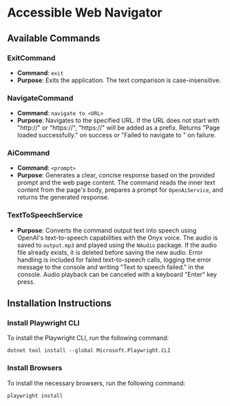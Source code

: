 # Accessible Web Navigator

## Available Commands

### ExitCommand
- **Command**: `exit`
- **Purpose**: Exits the application. The text comparison is case-insensitive.

### NavigateCommand
- **Command**: `navigate to <URL>`
- **Purpose**: Navigates to the specified URL. If the URL does not start with "http://" or "https://", "https://" will be added as a prefix. Returns "Page loaded successfully." on success or "Failed to navigate to <URL>" on failure.

### AiCommand
- **Command**: `<prompt>`
- **Purpose**: Generates a clear, concise response based on the provided prompt and the web page content. The command reads the inner text content from the page's body, prepares a prompt for `OpenAiService`, and returns the generated response.

### TextToSpeechService
- **Purpose**: Converts the command output text into speech using OpenAI's text-to-speech capabilities with the Onyx voice. The audio is saved to `output.mp3` and played using the `NAudio` package. If the audio file already exists, it is deleted before saving the new audio. Error handling is included for failed text-to-speech calls, logging the error message to the console and writing "Text to speech failed." in the console. Audio playback can be canceled with a keyboard "Enter" key press.

## Installation Instructions

### Install Playwright CLI
To install the Playwright CLI, run the following command:
```
dotnet tool install --global Microsoft.Playwright.CLI
```

### Install Browsers
To install the necessary browsers, run the following command:
```
playwright install
```
